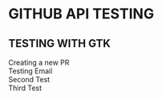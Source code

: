 # GITHUB API TESTING

## TESTING WITH GTK
Creating a new PR  
Testing Email  
Second Test  
Third Test
